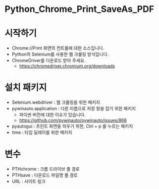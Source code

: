 # Python_Chrome_Print_SaveAs_PDF

# 시작하기 
* Chrome://Print 화면의 컨트롤에 대한 소스입니다. 
* Python의 Selenium를 사용한 웹 크롤링 방식입니다. 
* ChromeDriver를 다운로드 받아 주세요. 
  * https://chromedriver.chromium.org/downloads   

# 설치 패키지 
* Selenium.webdriver : 웹 크롤링을 위한 패키지 
* pywinauto.application : 다른 이름으로 저장 창을 잡기 위한 패키지
  * 파이썬 버전에 대한 이슈가 있습니다. 
  * https://github.com/pywinauto/pywinauto/issues/868
* pyautogui : 프린트 화면을 띄우기 위한, Ctrl + p 를 누르는 패키지 
* time : 타임 딜레이를 위한 패키지  

# 변수 
* PTHchrome : 크롬 드라이브 풀 경로 
* PTHsave : 다운로드 파일명 풀 경로 
* URL : 사이트 링크
